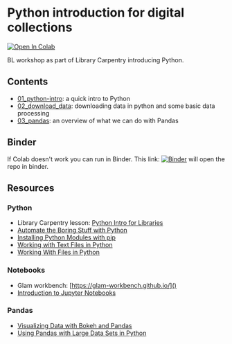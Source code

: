 # Python introduction for digital collections


[![Open In Colab](https://colab.research.google.com/assets/colab-badge.svg)](https://colab.research.google.com/github/davanstrien/Python-for-Digital-Collections-Analysis)

BL workshop as part of Library Carpentry introducing Python.

## Contents

- [01_python-intro](https://colab.research.google.com/github/davanstrien/Python-introduction-for-digital-collections/blob/master/01_python_intro.ipynb): a quick intro to Python
- [02_download_data](https://colab.research.google.com/github/davanstrien/Python-introduction-for-digital-collections/blob/master/02_download_data.ipynb): downloading data in python and some basic data processing
- [03_pandas](https://colab.research.google.com/github/davanstrien/Python-introduction-for-digital-collections/blob/master/03_pandas.ipynb): an overview of what we can do with Pandas 


## Binder 

If Colab doesn't work you can run in Binder. This link: [![Binder](https://mybinder.org/badge_logo.svg)](https://mybinder.org/v2/gh/davanstrien/Python-introduction-for-digital-collections/master) will open the repo in binder.


## Resources 

### Python 
- Library Carpentry lesson: [Python Intro for Libraries](https://librarycarpentry.org/lc-python-intro/)
- [Automate the Boring Stuff with Python](https://automatetheboringstuff.com/)
- [Installing Python Modules with pip](https://programminghistorian.org/en/lessons/installing-python-modules-pip)
- [Working with Text Files in Python](https://programminghistorian.org/en/lessons/working-with-text-files) 
- [Working With Files in Python](https://realpython.com/working-with-files-in-python/)

### Notebooks
- Glam workbench: [https://glam-workbench.github.io/]()
- [Introduction to Jupyter Notebooks](https://programminghistorian.org/en/lessons/jupyter-notebooks)

### Pandas 
- [Visualizing Data with Bokeh and Pandas](https://programminghistorian.org/en/lessons/visualizing-with-bokeh) 
- [Using Pandas with Large Data Sets in Python](https://www.dataquest.io/blog/pandas-big-data/)

